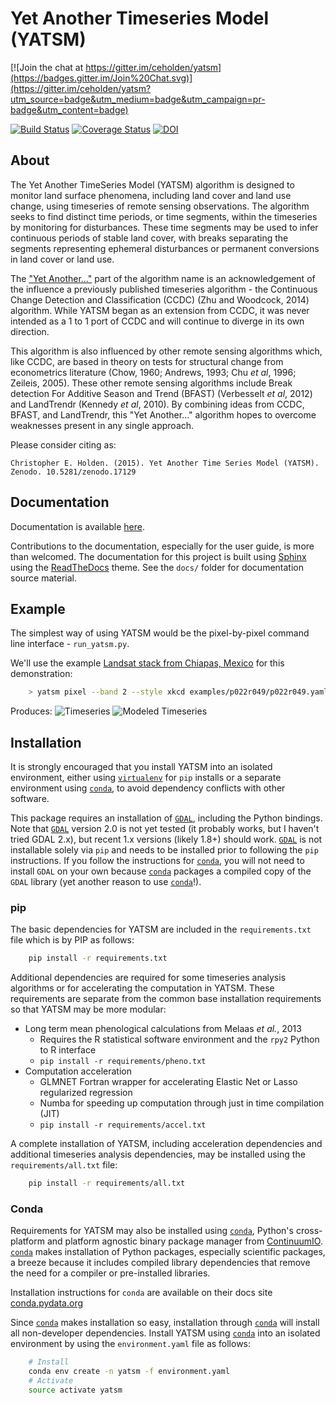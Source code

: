 # Yet Another Timeseries Model (YATSM)

[![Join the chat at https://gitter.im/ceholden/yatsm](https://badges.gitter.im/Join%20Chat.svg)](https://gitter.im/ceholden/yatsm?utm_source=badge&utm_medium=badge&utm_campaign=pr-badge&utm_content=badge)

[![Build Status](https://travis-ci.org/ceholden/yatsm.svg)](https://travis-ci.org/ceholden/yatsm) [![Coverage Status](https://coveralls.io/repos/ceholden/yatsm/badge.svg?branch=v0.4.0)](https://coveralls.io/r/ceholden/yatsm?branch=v0.4.0) [![DOI](https://zenodo.org/badge/doi/10.5281/zenodo.17129.svg)](http://dx.doi.org/10.5281/zenodo.17129)

## About
The Yet Another TimeSeries Model (YATSM) algorithm is designed to monitor land
surface phenomena, including land cover and land use change, using timeseries
of remote sensing observations. The algorithm seeks to find distinct time
periods, or time segments, within the timeseries by monitoring for disturbances. These time segments may be used to infer continuous periods of stable land cover, with breaks separating the segments representing ephemeral disturbances or permanent conversions in land cover or land use.

The ["Yet Another..."](http://en.wikipedia.org/wiki/Yet_another) part of the algorithm name is an acknowledgement of the influence a previously published timeseries algorithm - the Continuous Change Detection and Classification (CCDC) (Zhu and Woodcock, 2014) algorithm. While YATSM began as an extension from CCDC, it was never intended as a 1 to 1 port of CCDC and will continue to diverge in its own direction.

This algorithm is also influenced by other remote sensing algorithms which, like CCDC, are based in theory on tests for structural change from econometrics
literature (Chow, 1960; Andrews, 1993; Chu *et al*, 1996; Zeileis, 2005). These other remote sensing algorithms include Break detection For Additive Season and Trend (BFAST) (Verbesselt *et al*, 2012) and LandTrendr (Kennedy *et al*, 2010). By combining ideas from CCDC, BFAST, and LandTrendr, this "Yet Another..." algorithm hopes to overcome weaknesses present in any single approach.

Please consider citing as:

    Christopher E. Holden. (2015). Yet Another Time Series Model (YATSM). Zenodo. 10.5281/zenodo.17129

## Documentation

Documentation is available [here](http://ceholden.github.io/yatsm/).

Contributions to the documentation, especially for the user guide, is more than welcomed. The documentation for this project is built using [Sphinx](http://sphinx-doc.org/) using the [ReadTheDocs](https://readthedocs.org/) theme. See the `docs/` folder for documentation source material.

## Example
The simplest way of using YATSM would be the pixel-by-pixel command line interface - `run_yatsm.py`.

We'll use the example [Landsat stack from Chiapas, Mexico](https://github.com/ceholden/landsat_stack) for this demonstration:

``` bash
    > yatsm pixel --band 2 --style xkcd examples/p022r049/p022r049.yaml 133 106
```

Produces:
    ![Timeseries](docs/media/double_cut_ts_b3.png)
    ![Modeled Timeseries](docs/media/double_cut_ts_fitted_b3.png)

## Installation

It is strongly encouraged that you install YATSM into an isolated environment, either using [`virtualenv`](https://virtualenv.pypa.io/en/latest/) for `pip` installs or a separate environment using [`conda`](http://conda.pydata.org/docs/), to avoid dependency conflicts with other software.

This package requires an installation of [`GDAL`](http://gdal.org/), including the Python bindings. Note that [`GDAL`](http://gdal.org/) version 2.0 is not yet tested (it probably works, but I haven't tried GDAL 2.x), but recent 1.x versions (likely 1.8+) should work. [`GDAL`](http://gdal.org/) is not installable solely via `pip` and needs to be installed prior to following the `pip` instructions. If you follow the instructions for [`conda`](http://conda.pydata.org/docs/), you will not need to install `GDAL` on your own because [`conda`](http://conda.pydata.org/docs/) packages a compiled copy of the `GDAL` library (yet another reason to use [`conda`](http://conda.pydata.org/docs/)!).

### pip
The basic dependencies for YATSM are included in the `requirements.txt` file which is  by PIP as follows:

``` bash
    pip install -r requirements.txt
```

Additional dependencies are required for some timeseries analysis algorithms or for accelerating the computation in YATSM. These requirements are separate from the common base installation requirements so that YATSM may be more modular:

* Long term mean phenological calculations from Melaas *et al.*, 2013
    * Requires the R statistical software environment and the `rpy2` Python to R interface
    * `pip install -r requirements/pheno.txt`
* Computation acceleration
    * GLMNET Fortran wrapper for accelerating Elastic Net or Lasso regularized regression
    * Numba for speeding up computation through just in time compilation (JIT)
    * `pip install -r requirements/accel.txt`

A complete installation of YATSM, including acceleration dependencies and additional timeseries analysis dependencies, may be installed using the `requirements/all.txt` file:

``` bash
    pip install -r requirements/all.txt
```

### Conda
Requirements for YATSM may also be installed using [`conda`](http://conda.pydata.org/docs/), Python's cross-platform and platform agnostic binary package manager from [ContinuumIO](http://continuum.io/). [`conda`](http://conda.pydata.org/docs/) makes installation of Python packages, especially scientific packages, a breeze because it includes compiled library dependencies that remove the need for a compiler or pre-installed libraries.

Installation instructions for `conda` are available on their docs site [conda.pydata.org](http://conda.pydata.org/docs/get-started.html)

Since [`conda`](http://conda.pydata.org/docs/) makes installation so easy, installation through [`conda`](http://conda.pydata.org/docs/) will install all non-developer dependencies. Install YATSM using [`conda`](http://conda.pydata.org/docs/) into an isolated environment by using the `environment.yaml` file as follows:

``` bash
    # Install
    conda env create -n yatsm -f environment.yaml
    # Activate
    source activate yatsm
```
